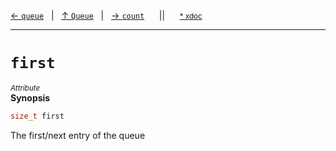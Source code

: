 [&#8592; `queue`](HTL_queue.t.h--queue--queue.md)&nbsp;&nbsp;&nbsp;|&nbsp;&nbsp;&nbsp;[&#8593; `Queue`](HTL_queue.t.h--queue.md)&nbsp;&nbsp;&nbsp;|&nbsp;&nbsp;&nbsp;[&#8594; `count`](HTL_queue.t.h--queue--count.md)&nbsp;&nbsp;&nbsp;&nbsp;&nbsp;&nbsp;||&nbsp;&nbsp;&nbsp;&nbsp;&nbsp;&nbsp;<small>[\* xdoc](../xdoc/HTL_queue.t.h.xmd#L12)</small>
***

# `first`
<small>*Attribute*</small>  
**Synopsis**

```cpp
size_t first
```


The first/next entry of the queue

